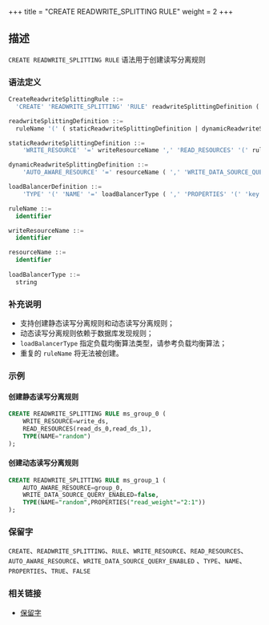 +++
title = "CREATE READWRITE_SPLITTING RULE"
weight = 2
+++

## 描述

`CREATE READWRITE_SPLITTING RULE` 语法用于创建读写分离规则

### 语法定义

```sql
CreateReadwriteSplittingRule ::=
  'CREATE' 'READWRITE_SPLITTING' 'RULE' readwriteSplittingDefinition ( ',' readwriteSplittingDefinition )*

readwriteSplittingDefinition ::=
  ruleName '(' ( staticReadwriteSplittingDefinition | dynamicReadwriteSplittingDefinition ) ( ',' loadBalancerDefinition )? ')'

staticReadwriteSplittingDefinition ::=
    'WRITE_RESOURCE' '=' writeResourceName ',' 'READ_RESOURCES' '(' ruleName (',' ruleName)* ')'

dynamicReadwriteSplittingDefinition ::=
    'AUTO_AWARE_RESOURCE' '=' resourceName ( ',' 'WRITE_DATA_SOURCE_QUERY_ENABLED' '=' ('TRUE' | 'FALSE') )?

loadBalancerDefinition ::=
    'TYPE' '(' 'NAME' '=' loadBalancerType ( ',' 'PROPERTIES' '(' 'key' '=' 'value' ( ',' 'key' '=' 'value' )* ')' )? ')'

ruleName ::=
  identifier

writeResourceName ::=
  identifier

resourceName ::=
  identifier
    
loadBalancerType ::=
  string
```

### 补充说明

- 支持创建静态读写分离规则和动态读写分离规则；
- 动态读写分离规则依赖于数据库发现规则；
- `loadBalancerType` 指定负载均衡算法类型，请参考负载均衡算法；
- 重复的 `ruleName` 将无法被创建。

### 示例

#### 创建静态读写分离规则

```sql
CREATE READWRITE_SPLITTING RULE ms_group_0 (
    WRITE_RESOURCE=write_ds,
    READ_RESOURCES(read_ds_0,read_ds_1),
    TYPE(NAME="random")
);
```

#### 创建动态读写分离规则

```sql
CREATE READWRITE_SPLITTING RULE ms_group_1 (
    AUTO_AWARE_RESOURCE=group_0,
    WRITE_DATA_SOURCE_QUERY_ENABLED=false,
    TYPE(NAME="random",PROPERTIES("read_weight"="2:1"))
);
```

### 保留字

`CREATE`、`READWRITE_SPLITTING`、`RULE`、`WRITE_RESOURCE`、`READ_RESOURCES`、`AUTO_AWARE_RESOURCE`、`WRITE_DATA_SOURCE_QUERY_ENABLED`
、`TYPE`、`NAME`、`PROPERTIES`、`TRUE`、`FALSE`

### 相关链接

- [保留字](/cn/reference/distsql/syntax/reserved-word/)
